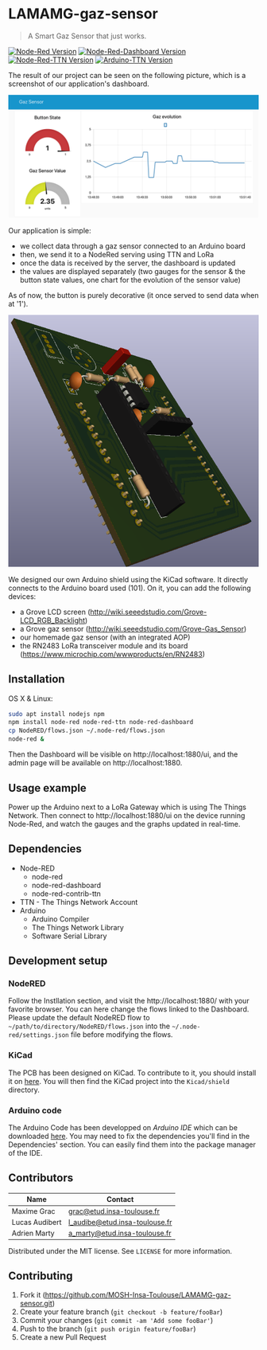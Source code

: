 # LAMAMG-gaz-sensor

> A Smart Gaz Sensor that just works.

[![Node-Red Version][node-red-image]][node-red-url]
[![Node-Red-Dashboard Version][node-red-dashboard-image]][node-red-dashboard-url]
[![Node-Red-TTN Version][node-red-ttn-image]][node-red-ttn-url]
[![Arduino-TTN Version][arduino-ttn-image]][arduino-ttn-url]


The result of our project can be seen on the following picture, which is a screenshot of our application's dashboard.

![](screenshot.png)

Our application is simple:
- we collect data through a gaz sensor connected to an Arduino board
- then, we send it to a NodeRed serving using TTN and LoRa
- once the data is received by the server, the dashboard is updated
- the values are displayed separately (two gauges for the sensor & the button state values, one chart for the evolution of the sensor value)

As of now, the button is purely decorative (it once served to send data when at '1').   

![](screenshot_kicadv2.png)

We designed our own Arduino shield using the KiCad software. It directly connects to the Arduino board used (101). 
On it, you can add the following devices:
- a Grove LCD screen (http://wiki.seeedstudio.com/Grove-LCD_RGB_Backlight)
- a Grove gaz sensor (http://wiki.seeedstudio.com/Grove-Gas_Sensor)
- our homemade gaz sensor (with an integrated AOP)
- the RN2483 LoRa transceiver module and its board (https://www.microchip.com/wwwproducts/en/RN2483) 

## Installation

OS X & Linux:

```bash
sudo apt install nodejs npm
npm install node-red node-red-ttn node-red-dashboard
cp NodeRED/flows.json ~/.node-red/flows.json
node-red &
```

Then the Dashboard will be visible on http://localhost:1880/ui, and the admin page
will be available on http://localhost:1880.

## Usage example

Power up the Arduino next to a LoRa Gateway which is using The Things Network.
Then connect to http://localhost:1880/ui on the device running Node-Red, and watch
the gauges and the graphs updated in real-time.

## Dependencies

* Node-RED
    * node-red
    * node-red-dashboard
    * node-red-contrib-ttn
* TTN - The Things Network Account
* Arduino
    * Arduino Compiler
    * The Things Network Library
    * Software Serial Library

## Development setup

### NodeRED
Follow the Instllation section, and visit the http://localhost:1880/ with your
favorite browser. You can here change the flows linked to the Dashboard.
Please update the default NodeRED flow to `~/path/to/directory/NodeRED/flows.json`
into the `~/.node-red/settings.json` file before modifying the flows.

### KiCad
The PCB has been designed on KiCad. To contribute to it, you should install it on
[here](http://kicad-pcb.org/download/).
You will then find the KiCad project into the `Kicad/shield` directory.

### Arduino code
The Arduino Code has been developped on _Arduino IDE_ which can be
downloaded [here](https://www.arduino.cc/en/Main/Software). You may need
to fix the dependencies you'll find in the Dependencies' section.
You can easily find them into the package manager of the IDE.

## Contributors
 
 | Name           | Contact                        |
 |----------------|--------------------------------|
 | Maxime Grac    | grac@etud.insa-toulouse.fr     |
 | Lucas Audibert | l_audibe@etud.insa-toulouse.fr |
 | Adrien Marty   | a_marty@etud.insa-toulouse.fr  |

Distributed under the MIT license. See ``LICENSE`` for more information.

## Contributing

1. Fork it (https://github.com/MOSH-Insa-Toulouse/LAMAMG-gaz-sensor.git)
2. Create your feature branch (`git checkout -b feature/fooBar`)
3. Commit your changes (`git commit -am 'Add some fooBar'`)
4. Push to the branch (`git push origin feature/fooBar`)
5. Create a new Pull Request

<!-- Markdown link & img dfn's -->
[node-red-image]: https://img.shields.io/badge/node--red-v0.19.5-orange.svg
[node-red-url]: https://nodered.org
[node-red-dashboard-image]: https://img.shields.io/badge/node--red--dashboard-v2.9.8-orange.svg
[node-red-dashboard-url]: https://github.com/node-red/node-red-dashboard
[node-red-ttn-image]: https://img.shields.io/badge/node--red--ttn-v2.0.4-orange.svg
[node-red-ttn-url]: https://www.npmjs.com/package/node-red-contrib-ttn
[arduino-ttn-image]: https://img.shields.io/badge/TTN_Arduino-v2.5.13-orange.svg
[arduino-ttn-url]: https://github.com/TheThingsNetwork/arduino-device-lib
